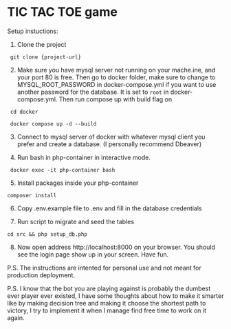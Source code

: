 # TIC TAC TOE game

Setup instuctions:
1. Clone the project

``` git clone {project-url}```

2. Make sure you have mysql server not running on your mache.ine, and your port 80 is free. Then go to docker folder, make sure to change to MYSQL_ROOT_PASSWORD in docker-compose.yml if you want to use another password for the database. It is set to ```root``` in docker-compose.yml. Then run compose up with build flag on

``` cd docker```

``` docker compose up -d --build```

3. Connect to mysql server of docker with whatever mysql client you prefer and create a database. (I personally recommend Dbeaver)

4. Run bash in php-container in interactive mode.

``` docker exec -it php-container bash```

5. Install packages inside your php-container

``` composer install ```

6. Copy .env.example file to .env and fill in the database credentials

7. Run script to migrate and seed the tables

```cd src && php setup_db.php```

8. Now open address http://localhost:8000 on your browser. You should see the login page show up in your screen. Have fun.

P.S. The instructions are intented for personal use and not meant for production deployment.

P.S. I know that the bot you are playing against is probably the dumbest ever player ever existed, I have some thoughts about how to make it smarter like by making decision tree and making it choose the shortest path to victory, I try to implement it when I manage find free time to work on it again.